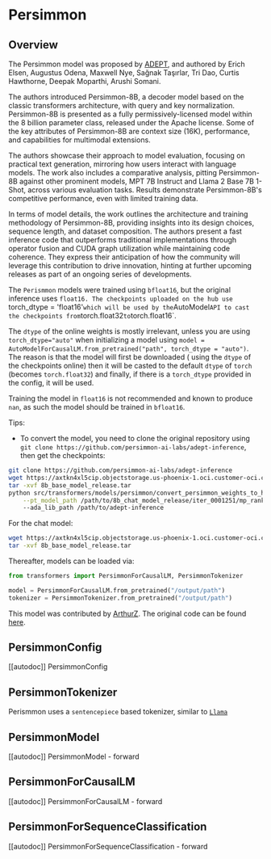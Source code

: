 <!--Copyright 2023 The HuggingFace Team. All rights reserved.

Licensed under the Apache License, Version 2.0 (the "License"); you may not use this file except in compliance with
the License. You may obtain a copy of the License at

http://www.apache.org/licenses/LICENSE-2.0

Unless required by applicable law or agreed to in writing, software distributed under the License is distributed on
an "AS IS" BASIS, WITHOUT WARRANTIES OR CONDITIONS OF ANY KIND, either express or implied. See the License for the
specific language governing permissions and limitations under the License.

⚠️ Note that this file is in Markdown but contain specific syntax for our doc-builder (similar to MDX) that may not be
rendered properly in your Markdown viewer.

-->

# Persimmon

## Overview

The Persimmon model was proposed by [ADEPT](https://www.adept.ai/blog/persimmon-8b), and authored by Erich Elsen, Augustus Odena, Maxwell Nye, Sağnak Taşırlar, Tri Dao, Curtis Hawthorne, Deepak Moparthi, Arushi Somani.

The authors introduced Persimmon-8B, a decoder model based on the classic transformers architecture, with query and key normalization. Persimmon-8B is presented as a fully permissively-licensed model within the 8 billion parameter class, released under the Apache license.  Some of the key attributes of Persimmon-8B are context size (16K), performance, and capabilities for multimodal extensions.

The authors showcase their approach to model evaluation, focusing on practical text generation, mirroring how users interact with language models. The work also includes a comparative analysis, pitting Persimmon-8B against other prominent models, MPT 7B Instruct and Llama 2 Base 7B 1-Shot, across various evaluation tasks. Results demonstrate Persimmon-8B's competitive performance, even with limited training data.

In terms of model details, the work outlines the architecture and training methodology of Persimmon-8B, providing insights into its design choices, sequence length, and dataset composition. The authors present a fast inference code that outperforms traditional implementations through operator fusion and CUDA graph utilization while maintaining code coherence. They express their anticipation of how the community will leverage this contribution to drive innovation, hinting at further upcoming releases as part of an ongoing series of developments.


<Tip warning={true}>

The `Perismmon` models were trained using `bfloat16`, but the original inference uses `float16. The checkpoints uploaded on the hub use `torch_dtype = 'float16'` which will be
used by the `AutoModel` API to cast the checkpoints from `torch.float32` to `torch.float16`. 

The `dtype` of the online weights is mostly irrelevant, unless you are using `torch_dtype="auto"` when initializing a model using `model = AutoModelForCausalLM.from_pretrained("path", torch_dtype = "auto")`. The reason is that the model will first be downloaded ( using the `dtype` of the checkpoints online) then it will be casted to the default `dtype` of `torch` (becomes `torch.float32`) and finally, if there is a `torch_dtype` provided in the config, it will be used. 

Training the model in `float16` is not recommended and known to produce `nan`, as such the model should be trained in `bfloat16`.

</Tip>


Tips:

- To convert the model, you need to clone the original repository using `git clone https://github.com/persimmon-ai-labs/adept-inference`, then get the checkpoints:

```bash
git clone https://github.com/persimmon-ai-labs/adept-inference
wget https://axtkn4xl5cip.objectstorage.us-phoenix-1.oci.customer-oci.com/n/axtkn4xl5cip/b/adept-public-data/o/8b_base_model_release.tar
tar -xvf 8b_base_model_release.tar
python src/transformers/models/persimmon/convert_persimmon_weights_to_hf.py  --input_dir /path/to/downloaded/persimmon/weights/ --output_dir /output/path \
    --pt_model_path /path/to/8b_chat_model_release/iter_0001251/mp_rank_00/model_optim_rng.pt
    --ada_lib_path /path/to/adept-inference
```

For the chat model:
```bash
wget https://axtkn4xl5cip.objectstorage.us-phoenix-1.oci.customer-oci.com/n/axtkn4xl5cip/b/adept-public-data/o/8b_chat_model_release.tar
tar -xvf 8b_base_model_release.tar
```

Thereafter, models can be loaded via:

```py
from transformers import PersimmonForCausalLM, PersimmonTokenizer

model = PersimmonForCausalLM.from_pretrained("/output/path")
tokenizer = PersimmonTokenizer.from_pretrained("/output/path")
```

This model was contributed by [ArthurZ](https://huggingface.co/ArthurZ).
The original code can be found [here](https://github.com/persimmon-ai-labs/adept-inference).


## PersimmonConfig

[[autodoc]] PersimmonConfig


## PersimmonTokenizer
Perismmon uses a `sentencepiece` based tokenizer, similar to [`Llama`]()

## PersimmonModel

[[autodoc]] PersimmonModel
    - forward

## PersimmonForCausalLM

[[autodoc]] PersimmonForCausalLM
    - forward

## PersimmonForSequenceClassification

[[autodoc]] PersimmonForSequenceClassification
    - forward
